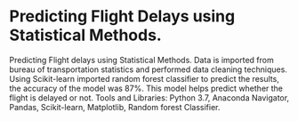 # Predicting Flight Delays using Statistical Methods.
Predicting Flight delays using Statistical Methods.
Data is imported from bureau of transportation statistics and performed data cleaning techniques.
Using Scikit-learn imported random forest classifier to predict the results, the accuracy of the model was 87%. 
This model helps predict whether the flight is delayed or not.
Tools and Libraries: Python 3.7, Anaconda Navigator, Pandas, Scikit-learn, Matplotlib, Random forest Classifier.

